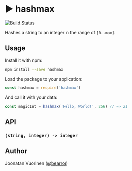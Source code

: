 # ▶ hashmax

[![Build Status](https://travis-ci.org/bearror/hashmax.svg?branch=master)](https://travis-ci.org/bearror/hashmax)

Hashes a string to an integer in the range of `[0..max]`.

## Usage

Install it with npm:
```bash
npm install --save hashmax
```
Load the package to your application:
```js
const hashmax = require('hashmax')
```
And call it with your data:
```js
const magicInt = hashmax('Hello, World!', 256) // => 21
```

## API

### `(string, integer) -> integer`

## Author

Joonatan Vuorinen ([@bearror](https://twitter.com/bearror))
